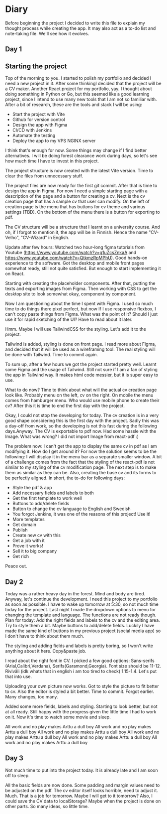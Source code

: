 # Diary
Before beginning the project I decided to write this file to explain my thought process while creating the app.
It may also act as a to-do list and note-taking file. We'll see how it evolves.

## Day 1

## Starting the project
Top of the morning to you. I started to polish my portfolio and decided I need a new project in it. After some thinkingI decided that the project will be a CV maker. Another React project for my portfolio, yay. I thought about doing
something in Python or Go, but this seemed like a good learning project, since I intend to use many new tools that I am not so familiar with. After a bit of research, these are the tools and stack I will be using:

- Start the project with Vite
- Github for version control
- Design the app with Figma
- CI/CD with Jenkins
- Automate the testing
- Deploy the app to my VPS NGINX server

I think that's enough for now. Some things may change if I find better alternatives. I will be doing forest clearance work during days, so let's see how much time I have to invest in this project.

The project structure is now created with the latest Vite version. Time to clear the files from unnecessary stuff.

The project files are now ready for the first git commit. After that is time to design the app in Figma. For now I need a simple starting page with a description of the page and a button for creating a cv. Next is the cv creation page that has a sample cv that user can modify. On the left of creation page is the menu that has buttons for cv theme and various settings (TBD). On the bottom of the menu there is a button for exporting to pdf.

The CV structure will be a structure that I learnt on a university course. And oh, if I forgot to mention it, the app will be in Finnish. Hence the name "CV-Velho", "CV-Wizard" in English.

Update after few hours: Watched two hour-long figma tutorials from Youtube (https://www.youtube.com/watch?v=g1uZcsZnkaA and https://www.youtube.com/watch?v=QtkmzRpMPhU). Good hands-on experience to the software. Got the desktop and mobile front pages somewhat ready, still not quite satisfied. But enough to start implementing it on React.

Starting with creating the placeholder components. After that, putting the texts and exporting images from Figma. Then working with CSS to get the desktop site to look somewhat okay, component by component.

Now I am questioning about the time I spent with Figma. I used so much time to do things there pixel perfect, but now If I use responsive flexbox, I can't copy paste things from Figma. What was the point of it? Should I just use it for rapid sketching of the UI? Have to read about it later.

Hmm. Maybe I will use TailwindCSS for the styling. Let's add it to the project.

Tailwind is added, styling is done on front page. I read more about Figma, and decided that it will be used as a wireframing tool. The real styling will be done with Tailwind. Time to commit again.

To sum up, after a few hours we got the project started pretty well. Learnt some Figma and the usage of Tailwind. Still not sure if I am a fan of styling the app in Tailwind way. It makes html code messier, but it is super easy to use.

What to do now? Time to think about what will the actual cv creation page look like. Probably menu on the left, cv on the right. On mobile the menu comes from hamburger menu. Who would use mobile phone to create their cv? After this it is time to end the first day with the project.

Okay, I could not stop the developing for today. The cv creation is in a very good shape considering this is the first day with the project. Sadly this was a day-off from work, so the developing is not this fast during the following days.Anyway. The CV is exportable to pdf now. Had some hassle with the Image. What was wrong? I did not import Image from react-pdf :)

The problem now: I can't get the app to display the same cv in pdf as I am modifying it. How do I get around it? For now the solution seems to be the following: I will display it in the menu bar as a separate smaller window. A bit of a challenge comes from the fact that the styling of the react-pdf is not similar to my styling of the cv modification page. The next step is to make them as similar as they can be. Also, creating the base cv and its forms to be perfectly aligned. In short, the to-do for following days:

- Style the pdf & app
- Add necessary fields and labels to both
- Get the first template to work well
- Buttons to add/delete fields
- Button to change the cv language to English and Swedish
- You forgot Jenkins, it was one of the reasons of this project! Use it!
- More templates
- Get domain
- Publish
- Create new cv with this
- Get a job with it
- Prove it works!
- Sell it to big company
- Get rich

Peace out.

## Day 2

Today was a rather heavy day in the forest. Mind and body are tired. Anyway, let's continue the development. I need this project to my portfolio as soon as possible. I have to wake up tomorrow at 5:30, so not much time today for the project. Last night I made the dropdown options to menu for changing the template and language. The functions are not ready though. Plan for today: Add the right fields and labels to the cv and the editing area. Try to style them a bit. Maybe buttons to add/delete fields. Luckily I have made the same kind of buttons in my previous project (social media app) so I don't have to think about them much.

The styling and adding fields and labels is pretty boring, so I won't write anything about it here. Copy&paste job.

I read about the right font in CV. I picked a few good options: Sans-serifs (Arial,Calibri,Verdana), Serifs(Garamond,Georgia). Font size should be 11-12. Riviväli (idk whats that in english i am too tired to check) 1.15-1.4. Let's put that into use.

Uploading your own picture now works. Got to style the picture to fit better to cv. Also the editor is styled a bit better. Time to commit. Forgot earlier. Many changes, too many.

Added some more fields, labels and styling. Starting to look better, but not at all ready. Still happy with the progress given the little time I had to work on it. Now it's time to watch some movie and sleep.

All work and no play makes Arttu a dull boy
All work and no play makes Arttu a dull boy
All work and no play makes Arttu a dull boy
All work and no play makes Arttu a dull boy
All work and no play makes Arttu a dull boy
All work and no play makes Arttu a dull boy

## Day 3

Not much time to put into the project today. It is already late and I am soon off to sleep.

All the basic fields are now done. Some padding and margin values need to be adjusted on the pdf. The cv editor itself looks horrible, need to adjust it. Much. That is a job for tomorrow. Maybe I will get to it tomorrow? Also, I could save the CV data to localStorage? Maybe when the project is done on other parts. So many ideas, so little time.
